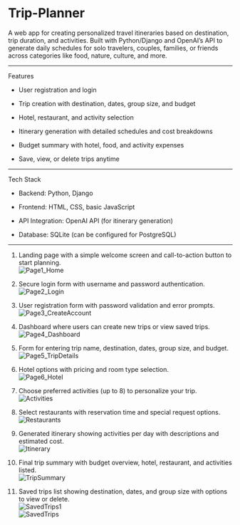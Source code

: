 # Trip-Planner
A web app for creating personalized travel itineraries based on destination, trip duration, and activities. Built with Python/Django and OpenAI’s API to generate daily schedules for solo travelers, couples, families, or friends across categories like food, nature, culture, and more.

----------------------------------------------------------
Features
  
   - User registration and login

   - Trip creation with destination, dates, group size, and budget

   - Hotel, restaurant, and activity selection

   - Itinerary generation with detailed schedules and cost breakdowns

   - Budget summary with hotel, food, and activity expenses

   - Save, view, or delete trips anytime
    
----------------------------------------------------------
Tech Stack

   - Backend: Python, Django

   - Frontend: HTML, CSS, basic JavaScript

   - API Integration: OpenAI API (for itinerary generation)

   - Database: SQLite (can be configured for PostgreSQL)
----------------------------------------------------------
1. Landing page with a simple welcome screen and call-to-action button to start planning. <br />
![Page1_Home](https://github.com/user-attachments/assets/7b5bee5e-ee0f-435a-a8bb-5458c3f44bbd)

2. Secure login form with username and password authentication. <br />
![Page2_Login](https://github.com/user-attachments/assets/648cd46c-dda3-4aa7-a86d-78ba587eaf1a)

3. User registration form with password validation and error prompts.  <br />
![Page3_CreateAccount](https://github.com/user-attachments/assets/a83e1a4b-99a0-4d27-a9d0-e788ade6d555)

4. Dashboard where users can create new trips or view saved trips. <br />
![Page4_Dashboard](https://github.com/user-attachments/assets/9d1134b8-7035-4ef8-ac85-ad240a9deee6)

5. Form for entering trip name, destination, dates, group size, and budget. <br />
![Page5_TripDetails](https://github.com/user-attachments/assets/f7bf5e66-1d76-4fd6-84ff-ffe6181f99ad)

6. Hotel options with pricing and room type selection. <br />
![Page6_Hotel](https://github.com/user-attachments/assets/8c10e331-b7ed-4703-b612-751b60eab4ac)

7. Choose preferred activities (up to 8) to personalize your trip. <br />
![Activities](https://github.com/user-attachments/assets/11908fec-a3ee-4e8f-b539-71fadbef532b)

8. Select restaurants with reservation time and special request options. <br />
![Restaurants](https://github.com/user-attachments/assets/c68604a5-8938-420b-8123-e673245578fb)

9. 	Generated itinerary showing activities per day with descriptions and estimated cost. <br />
![Itinerary](https://github.com/user-attachments/assets/fef07773-7503-4ebd-b4c3-819afc5e08dd)

10. Final trip summary with budget overview, hotel, restaurant, and activities listed. <br />
![TripSummary](https://github.com/user-attachments/assets/89f2f826-9e7d-470e-b636-258a84e1bf87)

11. Saved trips list showing destination, dates, and group size with options to view or delete. <br />
![SavedTrips1](https://github.com/user-attachments/assets/f518f531-21d8-4e57-9842-44c2067010b4) <br />
![SavedTrips](https://github.com/user-attachments/assets/92dbee97-e7ff-4ad6-afe8-cbcc9b30ef17)

